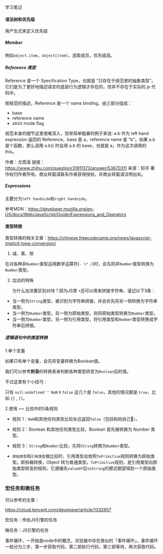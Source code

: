 学习笔记

#### 语法树和优先级
用产生式来定义优先级

##### Member 

例如`object.item`，`object[item]`，选取成员，优先级高。



##### Reference 类型

 Reference 是一个 Specification Type，也就是 “只存在于规范里的抽象类型”。它们是为了更好地描述语言的底层行为逻辑才存在的，但并不存在于实际的 js 代码中。

按规范的描述，Reference 是一个 name binding，由三部分组成：

- base
- reference name
- strict mode flag

规范本身的细节这里很难深入，但举简单粗暴的例子来说: a.b 作为 left hand expression 返回的 Reference，base 是 a，reference name 是 "b"。如果 a.b 是个函数，那么调用 a.b() 时会用 a.b 的 base，也就是 a，作为这次调用的 this。



作者：尤雨溪
链接：https://www.zhihu.com/question/31911373/answer/53870311
来源：知乎
著作权归作者所有。商业转载请联系作者获得授权，非商业转载请注明出处。



##### Expressions
主要分为`left handside`和`right handside`。

参考MDN：https://developer.mozilla.org/en-US/docs/Web/JavaScript/Guide/Expressions_and_Operators





#### 类型转换

类型转换的相关文章：https://chinese.freecodecamp.org/news/javascript-implicit-type-conversion/

1. 减、乘、除

在对各种非`Number`类型运用数学运算符(`- \* /`)时，会先将非`Number`类型转换为`Number`类型。

2. 加法的特殊

   为什么加法要区别对待？因为JS里 `+`还可以用来拼接字符串。谨记以下3条：

- 当一侧为`String`类型，被识别为字符串拼接，并会优先将另一侧转换为字符串类型。
- 当一侧为`Number`类型，另一侧为原始类型，则将原始类型转换为`Number`类型。
- 当一侧为`Number`类型，另一侧为引用类型，将引用类型和`Number`类型转换成字符串后拼接。



##### 逻辑语句中的类型转换

1.单个变量

如果只有单个变量，会先将变量转换为Boolean值。

我们可以参考**附录**的转换表来判断各种类型转变为`Boolean`后的值。

不过这里有个小技巧：

只有 `null` `undefined` `''` `NaN` `0` `false` 这几个是 `false`，其他的情况都是 `true`，比如 `{}` , `[]`。



2.使用 == 比较中的5条规则

- 规则 1：`NaN`和其他任何类型比较永远返回`false`（包括和他自己）。

- 规则 2：Boolean 和其他任何类型比较，Boolean 首先被转换为 Number 类型。
- 规则 3：`String`和`Number`比较，先将`String`转换为`Number`类型。
- `原始类型`和`引用类型`做比较时，引用类型会依照`ToPrimitive`规则转换为原始类型。即拆箱转换，Object 转为普通类型。`ToPrimitive`规则，是引用类型向原始类型转变的规则，它遵循先`valueOf`后`toString`的模式期望得到一个原始类型。



### 宏任务和微任务

可以参考的文章：

https://cloud.tencent.com/developer/article/1332957

宏任务：传给JS引擎的任务

微任务：JS引擎的任务



事件循环，一开始是node中的概念，浏览器中存在类似的「事件循环」。事件循环一般分为三步，第一步获取代码，第二部执行代码，第三部等待，再次获取代码。

